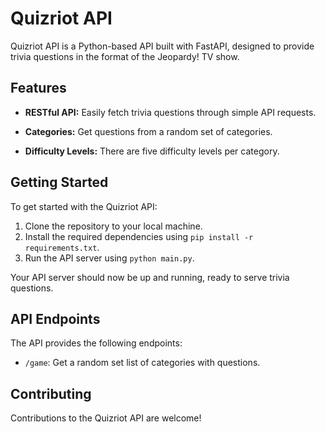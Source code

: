 # Quizriot API

Quizriot API is a Python-based API built with FastAPI, designed to provide trivia questions in the format of the Jeopardy! TV show.

## Features

- **RESTful API:** Easily fetch trivia questions through simple API requests.

- **Categories:** Get questions from a random set of categories.

- **Difficulty Levels:** There are five difficulty levels per category.

## Getting Started

To get started with the Quizriot API:

1. Clone the repository to your local machine.
2. Install the required dependencies using `pip install -r requirements.txt`.
3. Run the API server using `python main.py`.

Your API server should now be up and running, ready to serve trivia questions.

## API Endpoints

The API provides the following endpoints:

- `/game`: Get a random set list of categories with questions.

## Contributing

Contributions to the Quizriot API are welcome!
